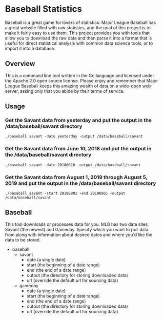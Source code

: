 # Baseball Statistics

Baseball is a great game for lovers of statistics.  Major League Baseball has a great website filled with raw statistics, and the goal of this project is to make it fairly easy to use them.  This project provides you with tools that allow you to download the raw data and then parse it into a format that is useful for direct statistical analysis with common data science tools, or to import it into a database.

## Overview
This is a command line tool written in the Go language and licensed under the Apache 2.0 open source license.  Please enjoy and remember that Major League Baseball keeps this amazing wealth of data on a wide-open web server, asking only that you abide by their terms of service.

## Usage

### Get the Savant data from yesterday and put the output in the /data/baseball/savant directory
```shell
./baseball savant -date yesterday -output /data/baseball/savant
```

### Get the Savant data from June 10, 2018 and put the output in the /data/baseball/savant directory
```shell
./baseball savant -date 20180610 -output /data/baseball/savant
```

### Get the Savant data from August 1, 2019 through August 5, 2019 and put the output in the /data/baseball/savant directory
```shell
./baseball savant -start 20190801 -end 20190805 -output /data/baseball/savant
```

## Baseball
This tool downloads or processes data for you.  MLB has two data sites, Savant (the newest) and Gameday.  Specify which you want to pull data from along with information about desired dates and where you'd like the data to be stored.

- baseball
    - savant
        - date (a single date)
        - start (the beginning of a date range)
        - end (the end of a date range)
        - output (the directory for storing downloaded data)
        - url (override the default url for sourcing data)
    - gameday
        - date (a single date)
        - start (the beginning of a date range)
        - end (the end of a date range)
        - output (the directory for storing downloaded data)
        - url (override the default url for sourcing data)
